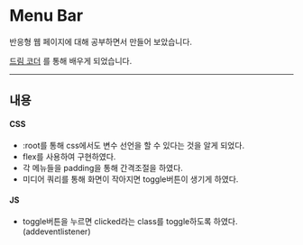 # Menu Bar

반응형 웹 페이지에 대해 공부하면서 만들어 보았습니다.

[드림 코더](https://www.youtube.com/watch?v=X91jsJyZofw&list=PLv2d7VI9OotQ1F92Jp9Ce7ovHEsuRQB3Y&index=14) 를 통해 배우게 되었습니다.

<hr>

## 내용

#### CSS

- :root를 통해 css에서도 변수 선언을 할 수 있다는 것을 알게 되었다.
- flex를 사용하여 구현하였다.
- 각 메뉴들을 padding을 통해 간격조절을 하였다.
- 미디어 쿼리를 통해 화면이 작아지면 toggle버튼이 생기게 하였다.

#### JS

- toggle버튼을 누르면 clicked라는 class를 toggle하도록 하였다.(addeventlistener)

